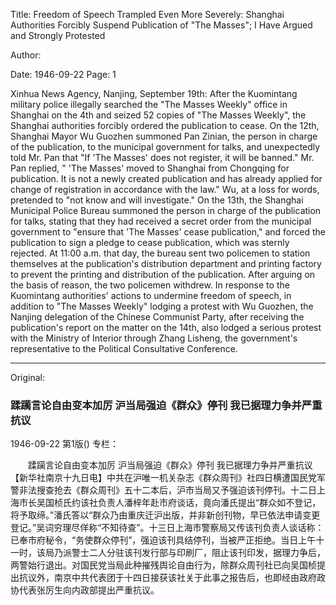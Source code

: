 Title: Freedom of Speech Trampled Even More Severely: Shanghai Authorities Forcibly Suspend Publication of "The Masses"; I Have Argued and Strongly Protested

Author:

Date: 1946-09-22
Page: 1

Xinhua News Agency, Nanjing, September 19th: After the Kuomintang military police illegally searched the "The Masses Weekly" office in Shanghai on the 4th and seized 52 copies of "The Masses Weekly", the Shanghai authorities forcibly ordered the publication to cease. On the 12th, Shanghai Mayor Wu Guozhen summoned Pan Zinian, the person in charge of the publication, to the municipal government for talks, and unexpectedly told Mr. Pan that "If 'The Masses' does not register, it will be banned." Mr. Pan replied, " 'The Masses' moved to Shanghai from Chongqing for publication. It is not a newly created publication and has already applied for change of registration in accordance with the law." Wu, at a loss for words, pretended to "not know and will investigate." On the 13th, the Shanghai Municipal Police Bureau summoned the person in charge of the publication for talks, stating that they had received a secret order from the municipal government to "ensure that 'The Masses' cease publication," and forced the publication to sign a pledge to cease publication, which was sternly rejected. At 11:00 a.m. that day, the bureau sent two policemen to station themselves at the publication's distribution department and printing factory to prevent the printing and distribution of the publication. After arguing on the basis of reason, the two policemen withdrew. In response to the Kuomintang authorities' actions to undermine freedom of speech, in addition to "The Masses Weekly" lodging a protest with Wu Guozhen, the Nanjing delegation of the Chinese Communist Party, after receiving the publication's report on the matter on the 14th, also lodged a serious protest with the Ministry of Interior through Zhang Lisheng, the government's representative to the Political Consultative Conference.



<hr /> 

Original: 


### 蹂躏言论自由变本加厉  沪当局强迫《群众》停刊  我已据理力争并严重抗议

1946-09-22
第1版()
专栏：

　　蹂躏言论自由变本加厉
    沪当局强迫《群众》停刊
    我已据理力争并严重抗议
    【新华社南京十九日电】中共在沪唯一机关杂志《群众周刊》社四日横遭国民党军警非法搜查抢去《群众周刊》五十二本后，沪市当局又予强迫该刊停刊。十二日上海市长吴国桢氏约该社负责人潘梓年赴市府谈话，竟向潘氏提出“群众如不登记，将予取缔。”潘氏答以“群众乃由重庆迁沪出版，并非新创刊物，早已依法申请变更登记。”吴词穷理尽佯称“不知待查”。十三日上海市警察局又传该刊负责人谈话称：已奉市府秘令，“务使群众停刊”，强迫该刊具结停刊，当被严正拒绝。当日上午十一时，该局乃派警士二人分驻该刊发行部与印刷厂，阻止该刊印发，据理力争后，两警始行退出。对国民党当局此种摧残舆论自由行为，除群众周刊社已向吴国桢提出抗议外，南京中共代表团于十四日接获该社关于此事之报告后，也即经由政府政协代表张厉生向内政部提出严重抗议。
